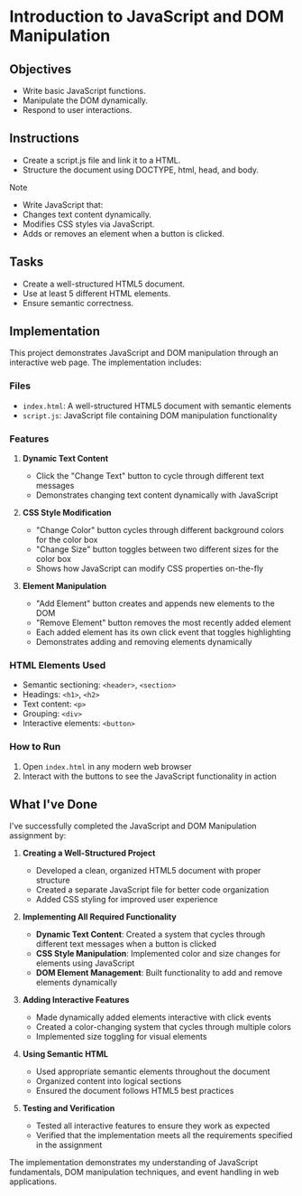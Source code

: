 # Introduction to JavaScript and DOM Manipulation

## Objectives

- Write basic JavaScript functions.
- Manipulate the DOM dynamically.
- Respond to user interactions.

## Instructions

- Create a script.js file and link it to a HTML.
- Structure the document using DOCTYPE, html, head, and body.

>[!NOTE]
>  - Write JavaScript that:
>  - Changes text content dynamically.
>  - Modifies CSS styles via JavaScript.
>  - Adds or removes an element when a button is clicked.


## Tasks
- Create a well-structured HTML5 document.
- Use at least 5 different HTML elements.
- Ensure semantic correctness.

## Implementation

This project demonstrates JavaScript and DOM manipulation through an interactive web page. The implementation includes:

### Files
- `index.html`: A well-structured HTML5 document with semantic elements
- `script.js`: JavaScript file containing DOM manipulation functionality

### Features

1. **Dynamic Text Content**
   - Click the "Change Text" button to cycle through different text messages
   - Demonstrates changing text content dynamically with JavaScript

2. **CSS Style Modification**
   - "Change Color" button cycles through different background colors for the color box
   - "Change Size" button toggles between two different sizes for the color box
   - Shows how JavaScript can modify CSS properties on-the-fly

3. **Element Manipulation**
   - "Add Element" button creates and appends new elements to the DOM
   - "Remove Element" button removes the most recently added element
   - Each added element has its own click event that toggles highlighting
   - Demonstrates adding and removing elements dynamically

### HTML Elements Used
- Semantic sectioning: `<header>`, `<section>`
- Headings: `<h1>`, `<h2>`
- Text content: `<p>`
- Grouping: `<div>`
- Interactive elements: `<button>`

### How to Run
1. Open `index.html` in any modern web browser
2. Interact with the buttons to see the JavaScript functionality in action


## What I've Done

I've successfully completed the JavaScript and DOM Manipulation assignment by:

1. **Creating a Well-Structured Project**
   - Developed a clean, organized HTML5 document with proper structure
   - Created a separate JavaScript file for better code organization
   - Added CSS styling for improved user experience

2. **Implementing All Required Functionality**
   - **Dynamic Text Content**: Created a system that cycles through different text messages when a button is clicked
   - **CSS Style Manipulation**: Implemented color and size changes for elements using JavaScript
   - **DOM Element Management**: Built functionality to add and remove elements dynamically

3. **Adding Interactive Features**
   - Made dynamically added elements interactive with click events
   - Created a color-changing system that cycles through multiple colors
   - Implemented size toggling for visual elements

4. **Using Semantic HTML**
   - Used appropriate semantic elements throughout the document
   - Organized content into logical sections
   - Ensured the document follows HTML5 best practices

5. **Testing and Verification**
   - Tested all interactive features to ensure they work as expected
   - Verified that the implementation meets all the requirements specified in the assignment

The implementation demonstrates my understanding of JavaScript fundamentals, DOM manipulation techniques, and event handling in web applications.

